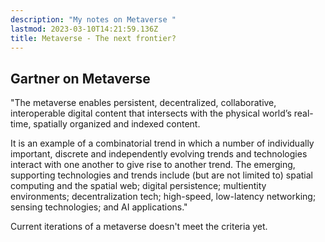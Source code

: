 ```yaml
---
description: "My notes on Metaverse "
lastmod: 2023-03-10T14:21:59.136Z
title: Metaverse - The next frontier?
---
```

## Gartner on Metaverse
"The metaverse enables persistent, decentralized, collaborative, interoperable digital content that intersects with the physical world’s real-time, spatially organized and indexed content.

It is an example of a combinatorial trend in which a number of individually important, discrete and independently evolving trends and technologies interact with one another to give rise to another trend. The emerging, supporting technologies and trends include (but are not limited to) spatial computing and the spatial web; digital persistence; multientity environments; decentralization tech; high-speed, low-latency networking; sensing technologies; and AI applications."

Current iterations of a metaverse doesn't meet the criteria yet.